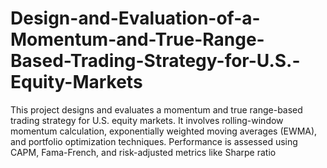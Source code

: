 # Design-and-Evaluation-of-a-Momentum-and-True-Range-Based-Trading-Strategy-for-U.S.-Equity-Markets
This project designs and evaluates a momentum and true range-based trading strategy for U.S. equity markets. It involves rolling-window momentum calculation, exponentially weighted moving averages (EWMA), and portfolio optimization techniques. Performance is assessed using CAPM, Fama-French, and risk-adjusted metrics like Sharpe ratio
